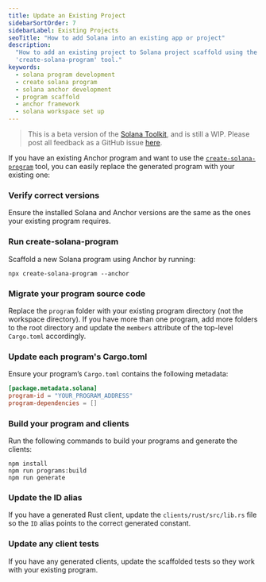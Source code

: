 ```yaml
---
title: Update an Existing Project
sidebarSortOrder: 7
sidebarLabel: Existing Projects
seoTitle: "How to add Solana into an existing app or project"
description:
  "How to add an existing project to Solana project scaffold using the
  'create-solana-program' tool."
keywords:
  - solana program development
  - create solana program
  - solana anchor development
  - program scaffold
  - anchor framework
  - solana workspace set up
---
```


> This is a beta version of the [Solana Toolkit](/docs/toolkit/index.md), and is
> still a WIP. Please post all feedback as a GitHub issue
> [here](https://github.com/solana-foundation/developer-content/issues/new?title=%5Btoolkit%5D%20).

If you have an existing Anchor program and want to use the
[`create-solana-program`](https://github.com/solana-program/create-solana-program)
tool, you can easily replace the generated program with your existing one:

<Steps>

### Verify correct versions

Ensure the installed Solana and Anchor versions are the same as the ones your
existing program requires.

### Run create-solana-program

Scaffold a new Solana program using Anchor by running:

```shell
npx create-solana-program --anchor
```

### Migrate your program source code

Replace the `program` folder with your existing program directory (not the
workspace directory). If you have more than one program, add more folders to the
root directory and update the `members` attribute of the top-level `Cargo.toml`
accordingly.

### Update each program's Cargo.toml

Ensure your program’s `Cargo.toml` contains the following metadata:

```toml filename="Cargo.toml"
[package.metadata.solana]
program-id = "YOUR_PROGRAM_ADDRESS"
program-dependencies = []
```

### Build your program and clients

Run the following commands to build your programs and generate the clients:

```shell
npm install
npm run programs:build
npm run generate
```

### Update the ID alias

If you have a generated Rust client, update the `clients/rust/src/lib.rs` file
so the `ID` alias points to the correct generated constant.

### Update any client tests

If you have any generated clients, update the scaffolded tests so they work with
your existing program.

</Steps>
